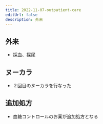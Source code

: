 ```yaml
---
title: 2022-11-07-outpatient-care
editUrl: false
description: 外来
---
```


## 外来

* 採血、採尿

## ヌーカラ

* ２回目のヌーカラを行なった

## 追加処方

* 血糖コントロールのお薬が追加処方となる
